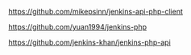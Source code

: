 

https://github.com/mikepsinn/jenkins-api-php-client

https://github.com/yuan1994/jenkins-php

https://github.com/jenkins-khan/jenkins-php-api

